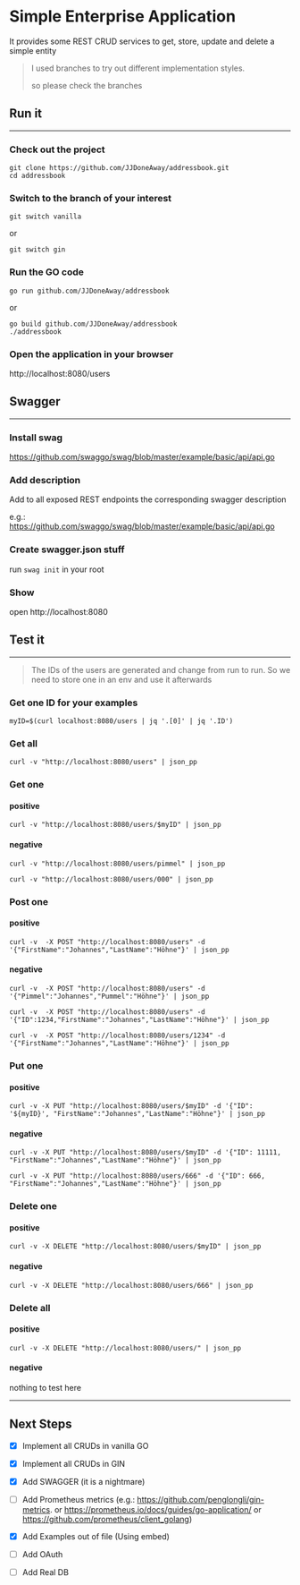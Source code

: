 # Simple Enterprise Application 

It provides some REST CRUD services to get, store, update and delete a simple entity

> 
> I used branches to try out different implementation styles. 
>
> so please check the branches
>


## Run it
---------
### Check out the project 
```
git clone https://github.com/JJDoneAway/addressbook.git
cd addressbook
```

### Switch to the branch of your interest
```
git switch vanilla
```

or

```
git switch gin
```

### Run the GO code
```
go run github.com/JJDoneAway/addressbook
```

or

```
go build github.com/JJDoneAway/addressbook
./addressbook
```

### Open the application in your browser

http://localhost:8080/users

## Swagger
----------
### Install swag
https://github.com/swaggo/swag/blob/master/example/basic/api/api.go

### Add description
Add to all exposed REST endpoints the corresponding swagger description

e.g.: https://github.com/swaggo/swag/blob/master/example/basic/api/api.go

### Create swagger.json stuff
run `swag init` in your root 

### Show
open http://localhost:8080


## Test it
----------

> The IDs of the users are generated and change from run to run. So we need to store one in an env and use it afterwards

### Get one ID for your examples
```
myID=$(curl localhost:8080/users | jq '.[0]' | jq '.ID') 
```


### Get all
```
curl -v "http://localhost:8080/users" | json_pp
```

### Get one
#### positive
```
curl -v "http://localhost:8080/users/$myID" | json_pp
```
#### negative
```
curl -v "http://localhost:8080/users/pimmel" | json_pp
```
```
curl -v "http://localhost:8080/users/000" | json_pp
```

### Post one
#### positive
```
curl -v  -X POST "http://localhost:8080/users" -d '{"FirstName":"Johannes","LastName":"Höhne"}' | json_pp
```
#### negative
```
curl -v  -X POST "http://localhost:8080/users" -d '{"Pimmel":"Johannes","Pummel":"Höhne"}' | json_pp
```
```
curl -v  -X POST "http://localhost:8080/users" -d '{"ID":1234,"FirstName":"Johannes","LastName":"Höhne"}' | json_pp
```
```
curl -v  -X POST "http://localhost:8080/users/1234" -d '{"FirstName":"Johannes","LastName":"Höhne"}' | json_pp
```

### Put one
#### positive
```
curl -v -X PUT "http://localhost:8080/users/$myID" -d '{"ID": '${myID}', "FirstName":"Johannes","LastName":"Höhne"}' | json_pp
```
#### negative
```
curl -v -X PUT "http://localhost:8080/users/$myID" -d '{"ID": 11111, "FirstName":"Johannes","LastName":"Höhne"}' | json_pp
```
```
curl -v -X PUT "http://localhost:8080/users/666" -d '{"ID": 666, "FirstName":"Johannes","LastName":"Höhne"}' | json_pp
```

### Delete one
#### positive
```
curl -v -X DELETE "http://localhost:8080/users/$myID" | json_pp
```
#### negative
```
curl -v -X DELETE "http://localhost:8080/users/666" | json_pp
```

### Delete all
#### positive
```
curl -v -X DELETE "http://localhost:8080/users/" | json_pp
```
#### negative
nothing to test here




---
## Next Steps

- [x] Implement all CRUDs in vanilla GO
- [x] Implement all CRUDs in GIN
- [x] Add SWAGGER (it is a nightmare)
- [ ] Add Prometheus metrics (e.g.: https://github.com/penglongli/gin-metrics. or https://prometheus.io/docs/guides/go-application/ or https://github.com/prometheus/client_golang)
- [x] Add Examples out of file (Using embed)
- [ ] Add OAuth
- [ ] Add Real DB

